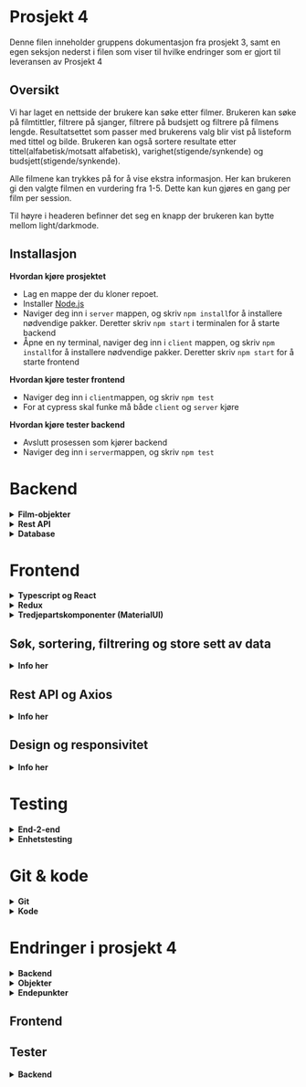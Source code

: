 # Prosjekt 4

Denne filen inneholder gruppens dokumentasjon fra prosjekt 3, samt en egen seksjon nederst i filen som viser til hvilke endringer som er gjort til leveransen av Prosjekt 4


## Oversikt

Vi har laget en nettside der brukere kan søke etter filmer. Brukeren kan søke på filmtittler, filtrere på sjanger, filtrere på budsjett og filtrere på filmens lengde.
Resultatsettet som passer med brukerens valg blir vist på listeform med tittel og bilde. Brukeren kan også sortere resultate etter tittel(alfabetisk/motsatt alfabetisk), varighet(stigende/synkende) og budsjett(stigende/synkende).

Alle filmene kan trykkes på for å vise ekstra informasjon. Her kan brukeren gi den valgte filmen en vurdering fra 1-5. Dette kan kun gjøres en gang per film per session.

Til høyre i headeren befinner det seg en knapp der brukeren kan bytte mellom light/darkmode.

## Installasjon
**Hvordan kjøre prosjektet**
* Lag en mappe der du kloner repoet.
* Installer [Node.js](https://nodejs.org)
* Naviger deg inn i `server` mappen, og skriv `npm install`for å installere nødvendige pakker. Deretter skriv `npm start` i terminalen for å starte backend
* Åpne en ny terminal, naviger deg inn i `client` mappen, og skriv `npm install`for å installere nødvendige pakker. Deretter skriv `npm start` for å starte frontend


**Hvordan kjøre tester frontend**
* Naviger deg inn i `client`mappen, og skriv `npm test`
* For at cypress skal funke må både `client` og `server` kjøre 


**Hvordan kjøre tester backend**
* Avslutt prosessen som kjører backend
* Naviger deg inn i `server`mappen, og skriv `npm test`



# Backend

<details>
  <summary><b> Film-objekter</b></summary>
  Databasen vår består kun av film-objekter.

Et film objekt ser slik ut:

```javascript
movie: {
    title: {String},
    poster_path: {String},
    genre: {Array<String>},
    desc: {String},
    budget: {Number},
    release_date: {Date},
    duration: {Number},
    ratings: {Array<Number>}
}
```

Vi har valgt å lagre alle vurderinger av filmer som et array i hver film. Når er film hentes fra databasen blir gjennomsnittet av vurderingene regnet ut og returnert sammen med filmen.

`poster_path` inneholder en lenke til den valgte filmens poster på [TMDB](https://www.themoviedb.org/).



</details>


<details>
  <summary><b>Rest API</b></summary>
  

Vi har laget et Rest-API for å kunne sende og hente data fra databasen. APIet er basert på express og mongoose, og er skrevet i JavaScript.

Vi har valgt å lage Rest-API i JavaScript ettersom gruppens medlemmer hadde erfaring med dette fra tidligere prosjekter.


APIet består av tre filer: `index.js`, `routes/movie.js` og `model/movie.js`.

`index.js` tar seg av koblingen til databasen, CORS-tillatelse og routing til riktig endepunkt.

`model/movie.js` inneholder skjemaet for hvilke atributter som inngår i en movie-objekt.





`routes/movie.js` inneholder tre endepunkter for å muliggjøre ønsket interaksjon med databasen.

`router.get(/)` er hovedmetoden som tar seg av søk på tittel, filtrering, sortering og pagination. Metoden tar inn et filtreringsobjekt fra `makeFindObject()` og et sorteringsobjekt fra `makeSortObject()` , og sender en GET-request til databasen med den generete adressen.  
`makeFindObject()` og `makeSortObject()` tar inn et queryobjekt fra klienten ved hjelp av pakken `qs`, og genererer adressen som samsvarer med brukerens valg.

`router.get(/)` returnerer title og poster_path på filmobjektene som passer med søket, samt antall sider med filmer og hvilket side det hentes fra. 

`router.get(/id/:id)` brukes for å finne alle atributtene til et filmobjekt, bestemt på ID.
Denne metoden benyttes når en bruker trykker seg inn på en film for å se flere detaljer om filmen.

`router.put(/id/:id)` brukes for å oppdatere rangeringen på en film. 

</details>


<details>
  <summary><b>Database
</b></summary>
Databasen vår kjøres på NTNUs virituelle maskiner.

Databasen består av 1000 filmer. Dette er en tilstrekkelig mengde for å kunne teste nettsiden da alle sjangere er representert i et eksisterende film-objekt. 

Filtrering på nedre/øvre for budsjett for en film vil naturligvis ikke gi noen treff for veldig høye/lave verdier, men dette kan ikke løses med større dataset.
Det sammen gjelder nedre/øvre grense for sortering på varighet.


Datasettet er generert av en egen JSON-mapper gruppen har skrevet i JavaScript. Denne er ikke inkludert i leveransen til prosjektet. Vi hentet data gjennom APIet til [TMDB](https://developers.themoviedb.org/3), og mappet det om til å inneholde atributtene vi ønsket. 
Alle filmene i databasen inneholder originalt to vurderinger, som er tilfeldig generert.

</details>
 

# Frontend

<details>
  <summary><b>Typescript og React</b></summary>
  Frontend er (selvfølgelig) laget i React. Hele frontend delen bruker TypeScript på en god og hensiktsmessig måte. 
</details>

<details>
  <summary><b>Redux</b></summary>
  Vi bruker Redux for state management i vår applikasjon. All implementasjon av Redux ligger i mappen /src/redux.

Vi har delt opp Redux state management i flere reducers, hver til sin del av applikasjonen. Vi har delt det opp i `search`, `sort`, `result` og `filter`. Disse blir satt sammen igjen til en reducer i `rootReducer.ts`. Dette har vi gjort for å få en oversiktlig, hensiktsmessig og konsekvent implementasjon av state management.

Vi bruker redux-thunk for asynkrone handlinger, react-redux for å gi tilgang til state for alle komponenter og redux-devtools-extension for loggføring og debugging av redux.

I en ekte release ville vi fjernet redux-devtools-extension i og med at det kan åpne uønsket insikt i applikasjonen.

Under vil du se en ganske detaljert beskrivelse av hvordan vi bruker redux og hvorfor vi mener vi vise Videregående kunnskap og ferdigheter i state management.


### Search

Denne delen av redux har ansvar for å holde informasjon angående (you guessed it) søk. Den holder oversikt om man fåreløpig søker, hvilket resultater man har fått, om man har fått en error på søket, hva man søkte på var, hvilken side man er på og hvor mange sider totalt søket ga.

Search har en del actions som komponenter kan ta i bruk, bla. fetchResults. Dette er en asynkron action, satt sammen av flere actions for å requeste resultater, og avhenging av respons, vise resultatene eller vise error av requesten. (Mer om dette i Rest API og Axios)

Komponentene som bruker denne delen av redux er: `SearchResults`, `SearchBar` og `PageContainer`.

### Sort

Denne delen av redux har ansvar for å holde styr på hvordan resultatene ønskes å sorteres. Den holder informasjon om type sortering og i hvilken retning det ønskes.

Sort har actions for å oppdatere denne informasjonen som komponenter kan bruke.

Komponentene som bruker denne delen av redux er: `SearchResults` og `SortSelect`

### Result

Denne delen av redux har ansvar for å holde styr på resultatet (filmen) brukeren for øyeblikket ønsker å se. Den holder informasjon om `MovieDialog` skal være åpen, om den foreløpig laster inn resultatet og om den fikk en error når den lastet inn. Den holder også all informasjonen om resultatet som den får Rest API'et.

Result har flere actions som komponenter kan ta i bruk, bla. `fetchMovie` og `putRatings` som begge er asynkrone handlinger. Mer om dette i Rest API og Axios.

Komponenter som tar i bruk denne delen av redux er: `ResultContainer`, `CustomizedRatings` og `MovieDialog`.

### Filter

Denne delen av redux har ansvar for hvordan brukeren ønsker å filtrere på søket sitt. Den holder informasjon på om `FilterDialog` skal være åpen og på hilke sjangre, lengde og budsjett søket skal filtrere på.

Filter har actions vår å sette disse variablene.

Komponentene som tar i bruk denne delen av redux er: `FilterDialog` og `SearchResults`

</details>

<details>
  <summary><b>Tredjepartskomponenter (MaterialUI)</b></summary>
  I dette prosjektet har vi brukt mange tredjepartskomponenter fra [Material UI](https://material-ui.com/). 
Vi valgte dette biblioteket av komponenter fordi det er meget populært (brukt av store firmaer som Nasa, Netflix og Amazon), det har god (ikke perfekt) støtte for TypeScript og det dekker alle våre behov for tredjepartskomponenter i dette prosjektet.

Ved å velge tredjepartskomponenter fra ett bibliotek, oppnår vi en gjennomgående stil med ekstra funksjonalitet som vi kanskje ellers ikke kunne fått (mer om dette i Design og responsivitet).

For å nevne noen komponenter fra MUI som vi bruker: `MUIThemeProvider`, `Box`, `Appbar`, `Toolbar`, `Button`, `IconButton`, `Dialog`, `Rating` og mer.

Dette er begrunnelsen vår til hvorfor vi mener at vi viser Videregående ferdigheter i å finne og velge gode tredjeparts komponenter.

</details>

## Søk, sortering, filtrering og store sett av data

<details>
  <summary><b>Info her</b></summary>
  
  
I frontend er det én komponent som har ansvar for å kalle selve søket. Det er `SearchResults`. Vi synes det er passende fordi det er denne komponenten som skal holde alle resultatene.

Søket blir utført gjennom redux handlingen fetchResults. Denne tar inn et parameter object er definert etter ParamsInterface:
```javascript
interface ParamsInterface {
    q: string;
    page: number;
    genre?: Array<string>;
    duration?: {
        gt: number;
        lt: number;
    };
    budget?: {
        gt: number;
        lt: number;
    };
    sortBy: {
        type: "title" | "duration" | "budget";
        descending: boolean;
    };
}
```
(q står for query, gt for greater than og lt for less than)
Dette er alle måtene man kan påvirke søktet på.
fetchResults tar inn dette objectet, stringifier det ved hjelp av `qs` og utfører en get request med parameterne. (Se Rest API og Axios). Avhengig av svaret blir en success eller failure handling dispatchet.

Parameterne i parameter objektet er som sagt definiert i redux staten til alle tider. Når noen av disse endres i redux staten, vil `SearchResults` kalle `fetchResults` med oppdatert parameter objekt ved hjelp av `useEffect`hooken.

For å behandle store sett av data, bruker vi pagination. Hvert søk gir antall sider med i søket. Dette blir satt i staten, sammen med hvilken side man er på. Dette går videre til `PageContainer` som er et interaktivt display av sider. `PageContainer` kan oppdatere `CurrentPage` i redux staten som trigger et nytt søk. 

Vi kunne i teorien hatt MANGE flere filmer i og med at frontend henter kun 12 filmer om gangen, uansett hvor mange som passer parameterne.

Dette er vår begrunnelse for hvorfor vi mener vi viser Videregående kunnskap og ferdigheter i søk, sortering, filtrering og representasjon av store sett av data.

</details>


## Rest API og Axios
<details>
  <summary><b>Info her</b></summary>
  Frontend bruker Axios for a sende get og put requests til backend. Alle kall til Rest API'et blir behandlet gjennom redux for en stabil og forutsigbar interaksjon med backend.

Vi har tre redux actions som kommuniserer med API'et, `fetchResults`, `fetchMovie` og `putRatings`. Siden disse kommuniserer med API'et, er alle asynkrone. Vi har derfor brukt `redux-thunk` i implementasjonen av disse handlingene.

Hvis noen av axios kallene failer, blir de fanget og korrekte actions for å behandle feilene blir kallt.

</details>


## Design og responsivitet

<details>
  <summary><b>Info her</b></summary>
  
Designet på siden vår blir stort sett definert av Material UI sine komponenter. Biblioteket er stilrent og moderne.

Siden vi bruker bare komponenter fra MUI, har vi muligheten til å implementere themes ved hjelp av `MUIThemeProvider`. Denne gir tilgang til det nåværende temaet for alle child komponenter. Dette har vi brukt til å implementere farger som går gjennom hele veien. Vi har en hovedfarge og en sekundærfarge. Begge to har definert lys og mørk versjon av seg selv. 

Vi bruker også dette til å implementere darkmode/lightmode etter hva brukeren ønsker. Knappen til høyre i `AppBar` sørger for at `darkMode` staten i `App.tsx`blir togglet. Dette gjenspeiles da i hvert eneste child til `MUIThemeProvider`.

Applikasjonen er så responsiv som mulig og fungerer godt på skjermer helt ned til 320x320 px. Vi har fått til dette ved MYE bruk av flex.

</details>

# Testing

<details>
  <summary><b>End-2-end</b></summary>
  
Vi bruker [Cypress](https://www.cypress.io/) for end-2-end testing av nettsiden vår.

Testene ligger i `/client/cypress/integration/test.js` og består av syv tester.

Testene simulerer bruk av de mest sentrale brukstilfellene av nettsiden:

* Søk på tittel
* Filtrering på sjanger
* Filtrering på budsjett
* Filtrering på varighet
* Sortering på tittel
* Sortering på budsjett
* Sortering på varighet
* Vise ekstra informasjon om valgt film
  
</details>


<details>
  <summary><b>Enhetstesting</b></summary>
 
Til enhetstesting på nettsiden vår bruker vi [Jest](https://jestjs.io/).

 Testene finnes i `client/src/components/__tests__/`
 
 Vi har 4 forskjellige Testsuites med 6 tester totalt:
 - `App.test.tsx`, som tester at appen renderer uten å krasje
 - `MovieDialogTest.test.tsx`, som tester at Dialogen er åpen når staten sier at den skal være det. 
 - `ReduxStoreTest.test.tsx`, som tester at action skjedde i storen når den blir dispatchet
 - `SearchResultTest.test.tsx`, som tester at Result har riktig state etter at en action har blitt kjørt.
 
For å kjøre alle testene skriver du `npm test` i `client` 
</details>


# Git & kode

<details>
  <summary><b>Git</b></summary>
  Vi har brukt git til å dele opp utviklingsprosessen i issues. Nye branches ble laget for hvert issue, og alle et uniformt navn på formen `issue-xx-beskrivelse-her`. På denne måten er det lett å se hva som er blitt jobbet på i hver branch.
Merge-requester knyttes til hvilket issue det jobber på eller avslutter. Dette gir en ryddig historikk, der endringer tilbake i tid lett kan finnes, dersom det blir behov for det.

Alle merge-requester har blitt sett gjennom av et annent gruppemedlem for å forsikre oss om at koden som merges er feilfri. 

</details>


<details>
  <summary><b>Kode</b></summary>
  Koden er kommentert der det kan være utfordrende å forstå hva den gjør. 

Prosjektet er delt opp i to moduler: `client` og `server`.

`client` inneholder alt av komponenter, redux, grensesnitt og tester. 

`server` inneholder Rest-APIet, med medfølgende sjema, ruter og endepunkter.
  
</details>



# Endringer i prosjekt 4

<details>
  <summary><b>Backend</b></summary>
  Til prosjekt 4 har vi utvidet REST-apiet vår betydelig. Vi har implementert funksjonalitet for å lage brukere og logge inn som en bruker.
Vi har brukt biblioteket [Passport](http://www.passportjs.org/packages/passport-jwt/) til å hashe brukernes passord på databasen, samt for å dele ut gyldige tokens til brukere som er logget inn.

Vi har brukt tokens for adgangskontroll på de forskjellige endepunktene, og har på denne måten laget et meget sikkert API.

Vi har også endret modelleringen av databasen, til å inneholde egne objekter for users og reviews.

Hvert review er koblet opp mot brukeren som skrev det og filmen den vurderer. Hver bruker har en liste med reviews den har skrevet, og alle filmer har en liste med reviews som omhandler den gitte filmen.

</details>


<details>
  <summary><b>Objekter</b></summary>
  
De nye objektene våre ser nå slik ut:

```javascript
movie: {
    title: {String},
    poster_path: {String},
    genre: {Array<String>},
    desc: {String},
    budget: {Number},
    release_date: {Date},
    duration: {Number},
    reviews: {Array<reviews>}
}
```

```javascript
User: {
    username: {String},
    hash: {String},
    salt: {Array<String>},
    reviews: {Array<reviews>}
}
```

```javascript
Review: {
    reting: {Number},
    text: {String},
    userID: {User},
    movieID: {Movie},
}
```
</details>


<details>
  <summary><b>Endepunkter</b></summary>
  

Med to helt nye typer objekter var vi også nødt til å utvide antall endepunkter. 

De nye endepunktene ser nå slik ut:

`GET movie/` er ikke endret siden sist, og bruker fortsatt til søk på tittel, sorterting og filtrering av filmer.

`GET movie/:id` brukes til å returnere en film på ID, samt å iterere gjennom tilhørende reviews og returnere gjennomsnittsvurderingen av filmen.

`GET movie/:id/reviews` brukes til å returnere alle tilhørende reviews til for en gitt film.

`GET review/:id` returnerer et review på ID. Denne behøver ikke gyldig token, da alle brukere skal kunne se reviews.

`POST review/` legger til et nytt review av en film. Denne krever gyldig token, da kun innloggede brukere skal kunne legge til nye vurderinger

`DELETE review/:id` sletter et valgt review på ID. Denne krever gyldig token, og at det er brukeren som skrev reviewet som sletter det.

`PUT review/:id` oppdaterer et valgt review på ID. Denne krever gldig token, og at det er brukeren som skrev reviewet som oppdaterer det.

`GET user/:id` returnerer en bruker med ID, brukernavn og tilhørende reviews.

`POST user/login ` brukes for å logge inn om bruker. Returnerer token som er gyldig i 1 dag.

`POST user/register` registrerer en ny bruker, dersom valgt brukernavn ikke allerede er i bruk.

`DELETE user/:id`sletter en bruker. Sjekker om token er gyldig og at brukere kun kan slette sin egen bruker.

</details>





## Frontend

## Tester


<details>
  <summary><b>Backend</b></summary>
  
Vi har brukt [Chai](https://www.chaijs.com/), [Mocha](https://mochajs.org/) og [Supertest](https://www.npmjs.com/package/supertest) for å teste API-et vårt, og har tilsammen skrevet 36 tester.

Testene ligger i `server/test`, og sjekker alle endepunktene. De sjekker hovedsaklig situsjoner der API-et returnerer feilmeldinger, da vi ikke har satt opp en mock-database til å gjøre persistente endringer på.

Testene sjekker ting som å gjøre handlinger uten gyldig token, POST med ugyldig format på body, endre andre brukeres reviews osv.

</details>







